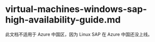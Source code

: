 # virtual-machines-windows-sap-high-availability-guide.md

此文档不适用于 Azure 中国区，因为 Linux SAP 在 Azure 中国还没上线。